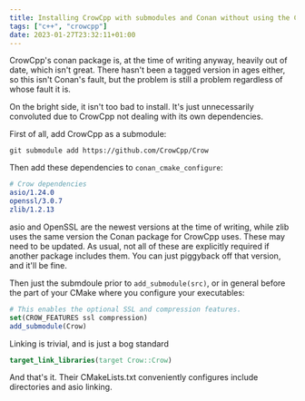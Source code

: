 ```yaml
---
title: Installing CrowCpp with submodules and Conan without using the Crow Conan package
tags: ["c++", "crowcpp"]
date: 2023-01-27T23:32:11+01:00
---
```


CrowCpp's conan package is, at the time of writing anyway, heavily out of date, which isn't great. There hasn't been a tagged version in ages either, so this isn't Conan's fault, but the problem is still a problem regardless of whose fault it is.

On the bright side, it isn't too bad to install. It's just unnecessarily convoluted due to CrowCpp not dealing with its own dependencies.

First of all, add CrowCpp as a submodule:
```
git submodule add https://github.com/CrowCpp/Crow
```
Then add these dependencies to `conan_cmake_configure`:
```cmake
# Crow dependencies
asio/1.24.0
openssl/3.0.7 
zlib/1.2.13
```
asio and OpenSSL are the newest versions at the time of writing, while zlib uses the same version the Conan package for CrowCpp uses. These may need to be updated. As usual, not all of these are explicitly required if another package includes them. You can just piggyback off that version, and it'll be fine.

Then just the submdoule prior to `add_submodule(src)`, or in general before the part of your CMake where you configure your executables:

```cmake
# This enables the optional SSL and compression features.
set(CROW_FEATURES ssl compression)
add_submodule(Crow)
```

Linking is trivial, and is just a bog standard
```cmake
target_link_libraries(target Crow::Crow)
```

And that's it. Their CMakeLists.txt conveniently configures include directories and asio linking.
